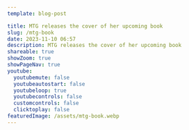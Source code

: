 ```yaml
---
template: blog-post

title: MTG releases the cover of her upcoming book
slug: /mtg-book
date: 2023-11-10 06:57
description: MTG releases the cover of her upcoming book
shareable: true
showZoom: true
showPageNav: true
youtube:
  youtubemute: false
  youtubeautostart: false
  youtubeloop: true
  youtubecontrols: false
  customcontrols: false
  clicktoplay: false
featuredImage: /assets/mtg-book.webp
---
```

